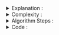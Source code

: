 <details>
<summary> Explanation : </summary>
</details>

<details>
<summary> Complexity : </summary>
    O(N<sup>3</sup>) , Where N = Number of Nodes/Vertices in Graph
</details>

<details>
<summary> Algorithm Steps : </summary>
<ol>
    <li>Initialize the shortest paths between any  vertices with Infinity.</li>
<li>Find all pair shortest paths that use  intermediate vertices, then find the shortest paths that use  intermediate vertex and so on.. until using all  vertices as intermediate nodes.</li>
<li>Minimize the shortest paths between any  pairs in the previous operation.</li>
<li>For any  vertices  , one should actually minimize the distances between this pair using the first  nodes, so the shortest path will be: </li>
  </ol>  
</details>

<details>
<summary> Code : </summary>


```
#include<bits/stdc++.h>
#define ll long long
#define pb push_back
#define fr(i,s,e) for(ll i=s;i<e;i++)
#define rfr(i,e,s) for(ll i=e;i>=s;i--)
#define nl  "\n"
#define mod 1000000007
#define fast ios_base::sync_with_stdio(0);cin.tie(NULL);cout.tie(NULL)
using namespace std;
const ll sz = 1e3+5 ;
ll adj[sz][sz] , x , y , cost , n , e ;

void init(int n){
    fr(i,1,n+1){
        fr(j,1,n+1){
            adj[i][j] = (i!=j)? INT_MAX : 0 ;
        }
    }
}


int main(){

    cin >> n >> e ;
    init(n);

    fr(i,0,e){
        cin >> x >> y >> cost ;
        adj[x][y] = cost;
    }

    fr(k,1,n+1){
        fr(i,1,n+1){
            fr(j,1,n+1){
               adj[i][j] = min(adj[i][j] , adj[i][k]+adj[k][j]);
            }
        }
    }

    // All pair Shortest Path - Adjacency Matrix Rep:
    fr(i,1,n+1){
        fr(j,1,n+1){
              cout << adj[i][j] <<" ";
        }
        cout << endl;
    }


return 0 ;
}

/*
5 6
1 2 2
2 3 1
1 3 1
1 4 3
4 5 2
5 3 5
*/





```

</details>
